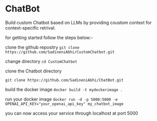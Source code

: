 # ChatBot

Build custom Chatbot based on LLMs by providing coustom context for context-specific retrival.

for getting started follow the steps below:-

clone the github repositry 
`git clone https://github.com/SadineniAbhi/CustomChatbot.git`

change directory 
`cd CustomChatbot`

clone the Chatbot directory

`git clone https://github.com/SadineniAbhi/ChatBot.git`

build the docker image 
`docker build -t mydockerimage .`

run your docker image 
`docker run -d -p 5000:5000 -e OPENAI_API_KEY="your_openai_api_key" my_chatbot_image`

you can now access your service through localhost at port 5000





